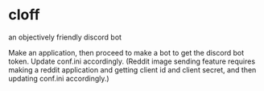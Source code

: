 # cloff
an objectively friendly discord bot

Make an application, then proceed to make a bot to get the discord bot token. Update conf.ini accordingly.
(Reddit image sending feature requires making a reddit application and getting client id and client secret, and then updating conf.ini accordingly.)
